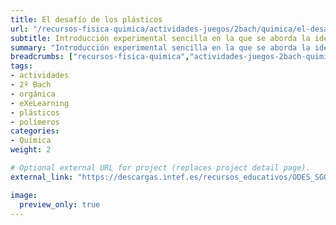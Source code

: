 ```yaml
---
title: El desafío de los plásticos
url: "/recursos-fisica-quimica/actividades-juegos/2bach/quimica/el-desafio-de-los-plasticos"
subtitle: Introducción experimental sencilla en la que se aborda la idea de que no todos los plásticos son iguales
summary: "Introducción experimental sencilla en la que se aborda la idea de que no todos los plásticos son iguales."
breadcrumbs: ["recursos-fisica-quimica","actividades-juegos-2bach-quimica"]
tags:
- actividades
- 2º Bach
- orgánica
- eXeLearning
- plásticos
- polímeros
categories:
- Química
weight: 2

# Optional external URL for project (replaces project detail page).
external_link: "https://descargas.intef.es/recursos_educativos/ODES_SGOA/Bachillerato/FQ/3B.5_-_El_desafo_de_los_plsticos/index.html"

image:
  preview_only: true
---
```


